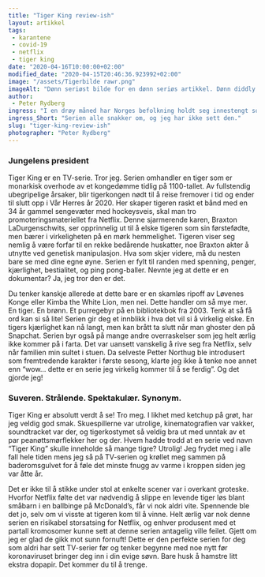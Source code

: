 ```yaml
---
title: "Tiger King review-ish"
layout: artikkel 
tags: 
 - karantene
 - covid-19
 - netflix
 - tiger king
date: "2020-04-16T10:00:00+02:00"
modified_date: "2020-04-15T20:46:36.923992+02:00"
image: "/assets/Tigerbilde rawr.png"
imageAlt: "Dønn seriøst bilde for en dønn seriøs artikkel. Dønn diddly doo."
author:
 - Peter Rydberg
ingress: "I en drøy måned har Norges befolkning holdt seg innestengt som en fjert på et LAN-party. Slike tilstander har jo gjort folk flest litt sprø. Jeg vet ikke med dere, men jeg spiste opp restene av tåneglene mine for halvannen uke siden! Uansett fører disse kjipe tidene til at vi gjerne bruker mye av tiden vår på filmer og TV-serier som vi ellers aldri ville ofret en tanke. Netflix har nylig kommet ut med fantastiske Tiger King, som hylles av alle i Norge fra connoisseurer til bartete alenemødre. Det har uten tvil blitt sesongens store hit. Jeg kaster aldri bort en gyllen mulighet til å få litt oppmerksomhet, så jeg må jo selvsagt slenge meg på trenden! Her er en review av Tiger King, skrevet av meg - en fyr som aldri har sett det."
ingress_Short: "Serien alle snakker om, og jeg har ikke sett den."
slug: "tiger-king-review-ish"
photographer: "Peter Rydberg"
---
```

### Jungelens president
Tiger King er en TV-serie. Tror jeg. Serien omhandler en tiger som er monarkisk overhode av et kongedømme tidlig på 1100-tallet. Av fullstendig ubegripelige årsaker, blir tigerkongen nødt til å reise fremover i tid og ender til slutt opp i Vår Herres år 2020. Her skaper tigeren raskt et bånd med en 34 år gammel sengevæter med hockeysveis, skal man tro promoteringsmateriellet fra Netflix. Denne sjarmerende karen, Braxton LaDurgenschwits, ser opprinnelig ut til å elske tigeren som sin førstefødte, men bærer i virkeligheten på en mørk hemmelighet. Tigeren viser seg nemlig å være forfar til en rekke bedårende huskatter, noe Braxton akter å utnytte ved genetisk manipulasjon. Hva som skjer videre, må du nesten bare se med dine egne øyne. Serien er fylt til randen med spenning, penger, kjærlighet, bestialitet, og ping pong-baller. Nevnte jeg at dette er en dokumentar? Ja, jeg tror den er det.

Du tenker kanskje allerede at dette bare er en skamløs ripoff av Løvenes Konge eller Kimba the White Lion, men nei. Dette handler om så mye mer. En tiger. En brønn. Et purregebyr på en bibliotekbok fra 2003. Tenk at så få ord kan si så lite! Serien gir deg et innblikk i hva det vil si å virkelig elske. En tigers kjærlighet kan nå langt, men kan brått ta slutt når man ghoster den på Snapchat. Serien byr også på mange andre overraskelser som jeg helt ærlig ikke kommer på i farta. Det var uansett vanskelig å rive seg fra Netflix, selv når familien min sultet i stuen. Da selveste Petter Northug ble introdusert som fremtredende karakter i første sesong, klarte jeg ikke å tenke noe annet enn “wow… dette er en serie jeg virkelig kommer til å se ferdig”. Og det gjorde jeg!

### Suveren. Strålende. Spektakulær. Synonym.
Tiger King er absolutt verdt å se! Tro meg. I likhet med ketchup på grøt, har jeg veldig god smak. Skuespillerne var utrolige, kinematografien var vakker, soundtracket var der, og tigerkostymet så veldig bra ut med unntak av et par peanøttsmørflekker her og der. Hvem hadde trodd at en serie ved navn “Tiger King” skulle inneholde så mange tigre? Utrolig! Jeg frydet meg i alle fall hele tiden mens jeg så på TV-serien og krøllet meg sammen på baderomsgulvet for å føle det minste fnugg av varme i kroppen siden jeg var åtte år.

Det er ikke til å stikke under stol at enkelte scener var i overkant groteske. Hvorfor Netflix følte det var nødvendig å slippe en levende tiger løs blant småbarn i en ballbinge på McDonald’s, får vi nok aldri vite. Spennende ble det jo, selv om vi visste at tigeren kom til å vinne. Helt ærlig var nok denne serien en risikabel storsatsing for Netflix, og enhver produsent med et partall kromosomer kunne sett at denne serien antagelig ville feilet. Gjett om jeg er glad de gikk mot sunn fornuft! Dette er den perfekte serien for deg som aldri har sett TV-serier før og tenker begynne med noe nytt før koronaviruset bringer deg inn i din evige søvn. Bare husk å hamstre litt ekstra dopapir. Det kommer du til å trenge.